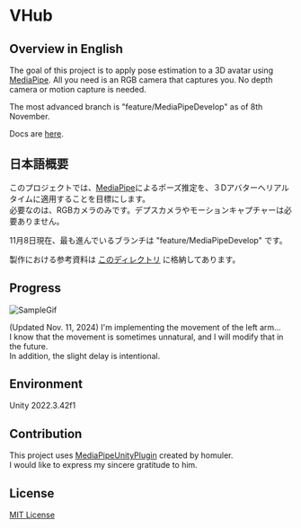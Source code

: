 # VHub

## Overview in English

The goal of this project is to apply pose estimation to a 3D avatar using [MediaPipe](https://ai.google.dev/edge/mediapipe/solutions/guide?hl=en).
All you need is an RGB camera that captures you. No depth camera or motion capture is needed.

The most advanced branch is "feature/MediaPipeDevelop" as of 8th November.

Docs are [here](https://github.com/Yupopyoi/VHub/tree/feature/MediaPipeDevelop/Reference/MediaPipe).  

## 日本語概要

このプロジェクトでは、[MediaPipe](https://ai.google.dev/edge/mediapipe/solutions/guide?hl=ja)によるポーズ推定を、３Dアバターへリアルタイムに適用することを目標にします。  
必要なのは、RGBカメラのみです。デプスカメラやモーションキャプチャーは必要ありません。  

11月8日現在、最も進んでいるブランチは "feature/MediaPipeDevelop" です。  

製作における参考資料は [このディレクトリ](https://github.com/Yupopyoi/VHub/tree/feature/MediaPipeDevelop/Reference/MediaPipe) に格納してあります。

## Progress

![SampleGif](https://github.com/Yupopyoi/VHub/blob/feature/MediaPipeDevelop/Reference/Gif/LeftArmSample.gif)

(Updated Nov. 11, 2024)
I'm implementing the movement of the left arm...  
I know that the movement is sometimes unnatural, and I will modify that in the future.  
In addition, the slight delay is intentional.

## Environment

Unity 2022.3.42f1

## Contribution

This project uses [MediaPipeUnityPlugin](https://github.com/homuler/MediaPipeUnityPlugin) created by homuler.  
I would like to express my sincere gratitude to him.

## License

[MIT License](https://github.com/Yupopyoi/VHub/blob/main/LICENSE)
